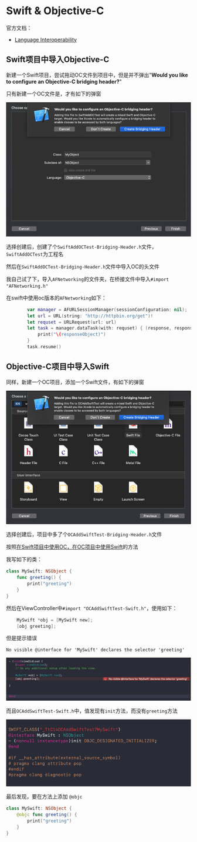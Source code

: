 # Swift & Objective-C

官方文档：

+ [Language Interoperability](https://developer.apple.com/documentation/swift#2984801)

## Swift项目中导入Objective-C

新建一个Swift项目，尝试拖动OC文件到项目中，但是并不弹出"**Would you like to configure an Objective-C bridging header?**"

只有新建一个OC文件是，才有如下的弹窗

![016](https://github.com/winfredzen/iOS-Basic/blob/master/Swift/images/16.png)

选择创建后，创建了个`SwiftAddOCTest-Bridging-Header.h`文件，`SwiftAddOCTest`为工程名

然后在`SwiftAddOCTest-Bridging-Header.h`文件中导入OC的头文件

我自己试了下，导入`AFNetworking`的文件夹，在桥接文件中导入`#import "AFNetworking.h"`

在swift中使用oc版本的`AFNetworking`如下：

```swift
        var manager = AFURLSessionManager(sessionConfiguration: nil);
        let url = URL(string: "http://httpbin.org/get")!
        let requset = URLRequest(url: url)
        let task = manager.dataTask(with: requset) { (response, responseObject, error) in
            print("\(responseObject)")
        }
        task.resume()
```



## Objective-C项目中导入Swift

同样，新建一个OC项目，添加一个Swift文件，有如下的弹窗

![017](https://github.com/winfredzen/iOS-Basic/blob/master/Swift/images/17.png)

选择创建后，项目中多了个`OCAddSwiftTest-Bridging-Header.h`文件

按照[在Swift项目中使用OC，在OC项目中使用Swift](<http://kittenyang.com/swiftandoc/>)的方法

我写如下的类：

```swift
class MySwift: NSObject {
    func greeting() {
        print("greeting")
    }
}
```

然后在ViewController中`#import "OCAddSwiftTest-Swift.h"`，使用如下：

```objective-c
    MySwift *obj = [MySwift new];
    [obj greeting];
```

但是提示错误

```
No visible @interface for 'MySwift' declares the selector 'greeting'
```

![018](https://github.com/winfredzen/iOS-Basic/blob/master/Swift/images/18.png)

而且`OCAddSwiftTest-Swift.h`中，值发现有`init`方法，而没有`greeting`方法

![019](https://github.com/winfredzen/iOS-Basic/blob/master/Swift/images/19.png)



最后发现，要在方法上添加 `@objc`

```swift
class MySwift: NSObject {
    @objc func greeting() {
        print("greeting")
    }
}
```







